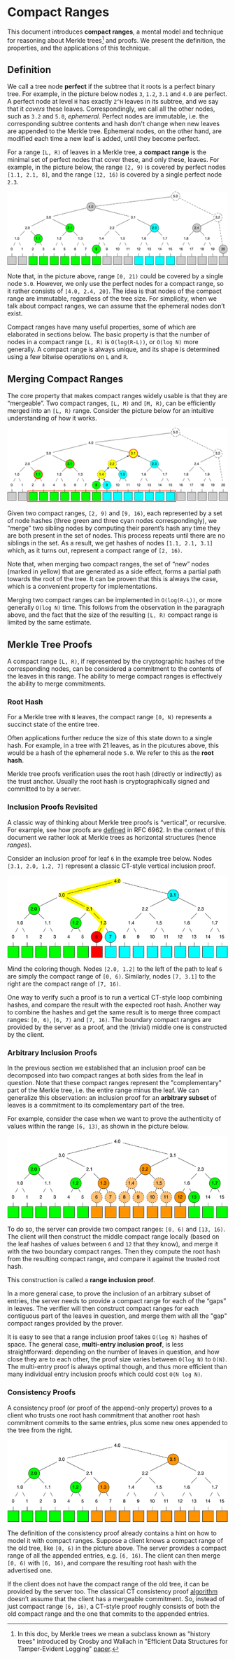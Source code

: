 Compact Ranges
==============

This document introduces **compact ranges**, a mental model and technique for
reasoning about Merkle trees[^1] and proofs. We present the definition, the
properties, and the applications of this technique.

[^1]: In this doc, by Merkle trees we mean a subclass known as "history trees"
introduced by Crosby and Wallach in "Efficient Data Structures for
Tamper-Evident Logging"
[paper](https://static.usenix.org/event/sec09/tech/full_papers/crosby.pdf).

## Definition

We call a tree node **perfect** if the subtree that it roots is a perfect
binary tree. For example, in the picture below nodes `3`, `1.2`, `3.1` and
`4.0` are perfect. A perfect node at level `H` has exactly `2^H` leaves in its
subtree, and we say that it *covers* these leaves. Correspondingly, we call all
the other nodes, such as `3.2` and `5.0`, *ephemeral*. Perfect nodes are
immutable, i.e. the corresponding subtree contents and hash don't change when
new leaves are appended to the Merkle tree. Ephemeral nodes, on the other hand,
are modified each time a new leaf is added, until they become perfect.

For a range `[L, R)` of leaves in a Merkle tree, a **compact range** is the
minimal set of perfect nodes that cover these, and only these, leaves. For
example, in the picture below, the range `[2, 9)` is covered by perfect nodes
`[1.1, 2.1, 8]`, and the range `[12, 16)` is covered by a single perfect node
`2.3`.

![compact_ranges](images/compact_ranges.png)

Note that, in the picture above, range `[0, 21)` could be covered by a single
node `5.0`. However, we only use the perfect nodes for a compact range, so it
rather consists of `[4.0, 2.4, 20]`. The idea is that nodes of the compact
range are immutable, regardless of the tree size. For simplicity, when we talk
about compact ranges, we can assume that the ephemeral nodes don’t exist.

Compact ranges have many useful properties, some of which are elaborated in
sections below. The basic property is that the number of nodes in a compact
range `[L, R)` is `O(log(R-L))`, or `O(log N)` more generally. A compact range
is always unique, and its shape is determined using a few bitwise operations on
`L` and `R`.

## Merging Compact Ranges

The core property that makes compact ranges widely usable is that they are
“mergeable”. Two compact ranges, `[L, M)` and `[M, R)`, can be efficiently
merged into an `[L, R)` range. Consider the picture below for an intuitive
understanding of how it works.

![compact_ranges_merge](images/compact_ranges_merge.png)

Given two compact ranges, `[2, 9)` and `[9, 16)`, each represented by a set of
node hashes (three green and three cyan nodes correspondingly), we “merge” two
sibling nodes by computing their parent’s hash any time they are both present
in the set of nodes. This process repeats until there are no siblings in the
set. As a result, we get hashes of nodes `[1.1, 2.1, 3.1]` which, as it turns
out, represent a compact range of `[2, 16)`.

Note that, when merging two compact ranges, the set of “new” nodes (marked in
yellow) that are generated as a side effect, forms a partial path towards the
root of the tree. It can be proven that this is always the case, which is a
convenient property for implementations.

Merging two compact ranges can be implemented in `O(log(R-L))`, or more
generally `O(log N)` time. This follows from the observation in the paragraph
above, and the fact that the size of the resulting `[L, R)` compact range is
limited by the same estimate.

## Merkle Tree Proofs

A compact range `[L, R)`, if represented by the cryptographic hashes of the
corresponding nodes, can be considered a commitment to the contents of the
leaves in this range. The ability to merge compact ranges is effectively the
ability to merge commitments.

### Root Hash

For a Merkle tree with `N` leaves, the compact range `[0, N)` represents a
succinct state of the entire tree.

Often applications further reduce the size of this state down to a single hash.
For example, in a tree with 21 leaves, as in the picutures above, this would be
a hash of the ephemeral node `5.0`. We refer to this as the **root hash**.

Merkle tree proofs verification uses the root hash (directly or indirectly) as
the trust anchor. Usually the root hash is cryptographically signed and
committed to by a server.

### Inclusion Proofs Revisited

A classic way of thinking about Merkle tree proofs is “vertical”, or recursive.
For example, see how proofs are
[defined](https://datatracker.ietf.org/doc/html/rfc6962#section-2.1) in RFC
6962. In the context of this document we rather look at Merkle trees as
horizontal structures (hence *ranges*).

Consider an inclusion proof for leaf `6` in the example tree below. Nodes
`[3.1, 2.0, 1.2, 7]` represent a classic CT-style vertical inclusion proof.

![inclusion_proof](images/inclusion_proof.png)

Mind the coloring though. Nodes `[2.0, 1.2]` to the left of the path to leaf
`6` are simply the compact range of `[0, 6)`. Similarly, nodes `[7, 3.1]` to
the right are the compact range of `[7, 16)`.

One way to verify such a proof is to run a vertical CT-style loop combining
hashes, and compare the result with the expected root hash. Another way to
combine the hashes and get the same result is to merge three compact ranges:
`[0, 6)`, `[6, 7)` and `[7, 16)`. The boundary compact ranges are provided by
the server as a proof, and the (trivial) middle one is constructed by the
client.

### Arbitrary Inclusion Proofs

In the previous section we established that an inclusion proof can be
decomposed into two compact ranges at both sides from the leaf in question.
Note that these compact ranges represent the "complementary" part of the Merkle
tree, i.e. the entire range minus the leaf. We can generalize this observation:
an inclusion proof for an **arbitrary subset** of leaves is a commitment to its
complementary part of the tree.

For example, consider the case when we want to prove the authenticity of values
within the range `[6, 13)`, as shown in the picture below.

![inclusion_proof_range](images/inclusion_proof_range.png)

To do so, the server can provide two compact ranges: `[0, 6)` and `[13, 16)`.
The client will then construct the middle compact range locally (based on the
leaf hashes of values between `6` and `12` that they know), and merge it with
the two boundary compact ranges. Then they compute the root hash from the
resulting compact range, and compare it against the trusted root hash.

This construction is called a **range inclusion proof**.

In a more general case, to prove the inclusion of an arbitrary subset of
entries, the server needs to provide a compact range for each of the “gaps” in
leaves. The verifier will then construct compact ranges for each contiguous
part of the leaves in question, and merge them with all the "gap" compact
ranges provided by the prover.

It is easy to see that a range inclusion proof takes `O(log N)` hashes of
space. The general case, **multi-entry inclusion proof**, is less
straightforward: depending on the number of leaves in question, and how close
they are to each other, the proof size varies between `O(log N)` to `O(N)`. The
multi-entry proof is always optimal though, and thus more efficient than many
individual entry inclusion proofs which could cost `O(N log N)`.

### Consistency Proofs

A consistency proof (or proof of the append-only property) proves to a client
who trusts one root hash commitment that another root hash commitment commits
to the same entries, plus some new ones appended to the tree from the right.

![consistency_proof](images/consistency_proof.png)

The definition of the consistency proof already contains a hint on how to model
it with compact ranges. Suppose a client knows a compact range of the old tree,
like `[0, 6)` in the picture above. The server provides a compact range of all
the appended entries, e.g. `[6, 16)`. The client can then merge `[0, 6)` with
`[6, 16)`, and compare the resulting root hash with the advertised one.

If the client does not have the compact range of the old tree, it can be
provided by the server too. The classical CT consistency proof
[algorithm](https://datatracker.ietf.org/doc/html/rfc6962#section-2.1.2)
doesn’t assume that the client has a mergeable commitment. So, instead of just
compact range `[6, 16)`, a CT-style proof roughly consists of both the old
compact range and the one that commits to the appended entries.

